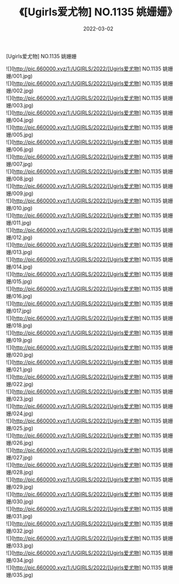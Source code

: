 ﻿---
layout: post
title:  《[Ugirls爱尤物] NO.1135 姚姗姗》
date:   2022-03-02
img: http://pic.660000.xyz/1:/UGIRLS/2022/[Ugirls爱尤物] NO.1135 姚姗姗/000.jpg
categories: [美女, 清纯, 唯美]
---

[Ugirls爱尤物] NO.1135 姚姗姗

 ![](http://pic.660000.xyz/1:/UGIRLS/2022/[Ugirls爱尤物] NO.1135 姚姗姗/001.jpg) <br>![](http://pic.660000.xyz/1:/UGIRLS/2022/[Ugirls爱尤物] NO.1135 姚姗姗/002.jpg) <br>![](http://pic.660000.xyz/1:/UGIRLS/2022/[Ugirls爱尤物] NO.1135 姚姗姗/003.jpg) <br>![](http://pic.660000.xyz/1:/UGIRLS/2022/[Ugirls爱尤物] NO.1135 姚姗姗/004.jpg) <br>![](http://pic.660000.xyz/1:/UGIRLS/2022/[Ugirls爱尤物] NO.1135 姚姗姗/005.jpg) <br>![](http://pic.660000.xyz/1:/UGIRLS/2022/[Ugirls爱尤物] NO.1135 姚姗姗/006.jpg) <br>![](http://pic.660000.xyz/1:/UGIRLS/2022/[Ugirls爱尤物] NO.1135 姚姗姗/007.jpg) <br>![](http://pic.660000.xyz/1:/UGIRLS/2022/[Ugirls爱尤物] NO.1135 姚姗姗/008.jpg) <br>![](http://pic.660000.xyz/1:/UGIRLS/2022/[Ugirls爱尤物] NO.1135 姚姗姗/009.jpg) <br>![](http://pic.660000.xyz/1:/UGIRLS/2022/[Ugirls爱尤物] NO.1135 姚姗姗/010.jpg) <br>![](http://pic.660000.xyz/1:/UGIRLS/2022/[Ugirls爱尤物] NO.1135 姚姗姗/011.jpg) <br>![](http://pic.660000.xyz/1:/UGIRLS/2022/[Ugirls爱尤物] NO.1135 姚姗姗/012.jpg) <br>![](http://pic.660000.xyz/1:/UGIRLS/2022/[Ugirls爱尤物] NO.1135 姚姗姗/013.jpg) <br>![](http://pic.660000.xyz/1:/UGIRLS/2022/[Ugirls爱尤物] NO.1135 姚姗姗/014.jpg) <br>![](http://pic.660000.xyz/1:/UGIRLS/2022/[Ugirls爱尤物] NO.1135 姚姗姗/015.jpg) <br>![](http://pic.660000.xyz/1:/UGIRLS/2022/[Ugirls爱尤物] NO.1135 姚姗姗/016.jpg) <br>![](http://pic.660000.xyz/1:/UGIRLS/2022/[Ugirls爱尤物] NO.1135 姚姗姗/017.jpg) <br>![](http://pic.660000.xyz/1:/UGIRLS/2022/[Ugirls爱尤物] NO.1135 姚姗姗/018.jpg) <br>![](http://pic.660000.xyz/1:/UGIRLS/2022/[Ugirls爱尤物] NO.1135 姚姗姗/019.jpg) <br>![](http://pic.660000.xyz/1:/UGIRLS/2022/[Ugirls爱尤物] NO.1135 姚姗姗/020.jpg) <br>![](http://pic.660000.xyz/1:/UGIRLS/2022/[Ugirls爱尤物] NO.1135 姚姗姗/021.jpg) <br>![](http://pic.660000.xyz/1:/UGIRLS/2022/[Ugirls爱尤物] NO.1135 姚姗姗/022.jpg) <br>![](http://pic.660000.xyz/1:/UGIRLS/2022/[Ugirls爱尤物] NO.1135 姚姗姗/023.jpg) <br>![](http://pic.660000.xyz/1:/UGIRLS/2022/[Ugirls爱尤物] NO.1135 姚姗姗/024.jpg) <br>![](http://pic.660000.xyz/1:/UGIRLS/2022/[Ugirls爱尤物] NO.1135 姚姗姗/025.jpg) <br>![](http://pic.660000.xyz/1:/UGIRLS/2022/[Ugirls爱尤物] NO.1135 姚姗姗/026.jpg) <br>![](http://pic.660000.xyz/1:/UGIRLS/2022/[Ugirls爱尤物] NO.1135 姚姗姗/027.jpg) <br>![](http://pic.660000.xyz/1:/UGIRLS/2022/[Ugirls爱尤物] NO.1135 姚姗姗/028.jpg) <br>![](http://pic.660000.xyz/1:/UGIRLS/2022/[Ugirls爱尤物] NO.1135 姚姗姗/029.jpg) <br>![](http://pic.660000.xyz/1:/UGIRLS/2022/[Ugirls爱尤物] NO.1135 姚姗姗/030.jpg) <br>![](http://pic.660000.xyz/1:/UGIRLS/2022/[Ugirls爱尤物] NO.1135 姚姗姗/031.jpg) <br>![](http://pic.660000.xyz/1:/UGIRLS/2022/[Ugirls爱尤物] NO.1135 姚姗姗/032.jpg) <br>![](http://pic.660000.xyz/1:/UGIRLS/2022/[Ugirls爱尤物] NO.1135 姚姗姗/033.jpg) <br>![](http://pic.660000.xyz/1:/UGIRLS/2022/[Ugirls爱尤物] NO.1135 姚姗姗/034.jpg) <br>![](http://pic.660000.xyz/1:/UGIRLS/2022/[Ugirls爱尤物] NO.1135 姚姗姗/035.jpg) <br>